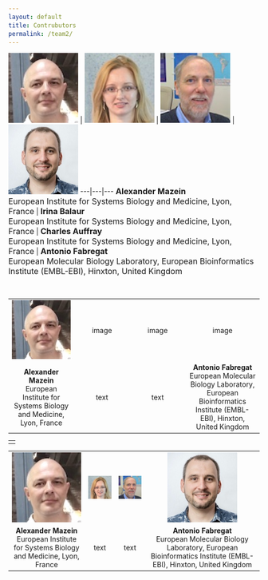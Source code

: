 ```yaml
---
layout: default
title: Contrubutors
permalink: /team2/
---
```



<a href="/glycolysis/"><img src="/images/team/AlexanderMazein.jpg" width="140"/></a> | <a href="/mevalonate/"><img src="/images/team/IrinaBalaur.jpg" width="140"/></a> | <a href="/eicosanoids/"><img src="/images/team/CharlesAuffray.jpg" width="140"/></a> | <a href="/eicosanoids/"><img src="/images/team/AntonioFabregat.jpg" width="140"/></a>
---|---|---
<font size="3"><strong>Alexander Mazein</strong><br />European Institute for Systems Biology and Medicine, Lyon, France</font> | <font size="3"><strong>Irina Balaur</strong><br />European Institute for Systems Biology and Medicine, Lyon, France</font> | <font size="3"><strong>Charles Auffray</strong><br />European Institute for Systems Biology and Medicine, Lyon, France</font> | <font size="3"><strong>Antonio Fabregat</strong><br />European Molecular Biology Laboratory, European Bioinformatics Institute (EMBL-EBI), Hinxton, United Kingdom</font>

<br />

<td align="center">
    
<div>
<table font size="3">
    <tr>
      <td style="width: 220px;" align="center"><img src="/images/team/AlexanderMazein.jpg" width="140"/></td>
      <td style="width: 220px;" align="center">image</td>
      <td style="width: 220px;" align="center">image</td>
      <td style="width: 220px;" align="center">image</td>
    </tr>
    <tr>
      <td align="center"><strong>Alexander Mazein</strong><br />European Institute for Systems Biology and Medicine, Lyon, France</td>
      <td align="center">text</td>
      <td align="center">text</td>
      <td align="center"><strong>Antonio Fabregat</strong><br />European Molecular Biology Laboratory, European Bioinformatics Institute (EMBL-EBI), Hinxton, United Kingdom</td>
    </tr>
</table>
</div>


<table width="100%">
  <tr>
  <td width="(100/4)%"></td>
  </tr>
</table>

<div>
<table font size="3">
    <tr>
      <td width="(100/4)%" align="center"><img src="/images/team/AlexanderMazein.jpg" width="140"/></td>
      <td width="(100/4)%" align="center"><img src="/images/team/IrinaBalaur.jpg" width="140"/></td>
      <td width="(100/4)%" align="center"><img src="/images/team/CharlesAuffray.jpg" width="140"/></td>
      <td width="(100/4)%" align="center"><img src="/images/team/AntonioFabregat.jpg" width="140"/></td>
    </tr>
    <tr>
      <td align="center"><strong>Alexander Mazein</strong><br />European Institute for Systems Biology and Medicine, Lyon, France</td>
      <td align="center">text</td>
      <td align="center">text</td>
      <td align="center"><strong>Antonio Fabregat</strong><br />European Molecular Biology Laboratory, European Bioinformatics Institute (EMBL-EBI), Hinxton, United Kingdom</td>
    </tr>
</table>
</div>




